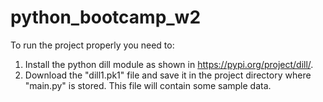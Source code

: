 # python_bootcamp_w2

To run the project properly you need to:
1. Install the python dill module as shown in https://pypi.org/project/dill/.
2. Download the "dill1.pk1" file and save it in the project directory where "main.py" is stored. This file will contain some sample data.


